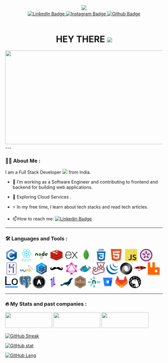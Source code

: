 <div id="header" align="center">
  <img src="https://media.giphy.com/media/M9gbBd9nbDrOTu1Mqx/giphy.gif" width="100"/>
 
  <div id="badges">
  <a href="https://www.linkedin.com/in/manish-ranjan-behera/">
    <img src="https://img.shields.io/badge/LinkedIn-blue?style=for-the-badge&logo=linkedin&logoColor=white" alt="LinkedIn Badge"/>
  </a>
  <a href="your-youtube-URL">
    <img src="https://img.shields.io/badge/Instagram-red?style=for-the-badge&logo=instagram&logoColor=white" alt="Instagram Badge"/>
  </a>
  <a href="your-twitter-URL">
    <img src="https://img.shields.io/badge/Github-black?style=for-the-badge&logo=github&logoColor=white" alt="Github Badge"/>
  </a>
 </div>

  <img src="https://komarev.com/ghpvc/?username=your-github-ManishRB21&style=flat-square&color=blue" alt=""/>

  <h1>
  HEY THERE
  <img src="https://media.giphy.com/media/hvRJCLFzcasrR4ia7z/giphy.gif" width="30px"/>
</h1>

<div align="center">
  <img src="https://media.giphy.com/media/dWesBcTLavkZuG35MI/giphy.gif" width="600" height="300"/>
</div>

</div>
---

### :man_technologist: About Me :
I am a Full Stack Developer <img src="https://media.giphy.com/media/WUlplcMpOCEmTGBtBW/giphy.gif" width="30"> from India.
- :telescope: I’m working as a Software Engineer and contributing to frontend and backend for building web applications.

- :seedling: Exploring Cloud Services .

- :zap: In my free time, I learn about tech stacks and read tech articles.

- :mailbox:How to reach me: [![Linkedin Badge](https://img.shields.io/badge/-Manish-blue?style=flat&logo=Linkedin&logoColor=white)](https://www.linkedin.com/in/manish-ranjan-behera/)
---

### :hammer_and_wrench: Languages and Tools :
<div>
  <img src="https://github.com/devicons/devicon/blob/master/icons/c/c-original.svg" width="40" height="40"/>&nbsp;
  <img src="https://github.com/devicons/devicon/blob/master/icons/react/react-original-wordmark.svg" title="React" alt="React" width="40" height="40"/>&nbsp;
  <img src="https://github.com/devicons/devicon/blob/master/icons/nodejs/nodejs-original-wordmark.svg" title="NodeJS" alt="NodeJS" width="40" height="40"/>&nbsp;
  <img src="https://github.com/devicons/devicon/blob/master/icons/redis/redis-original.svg" width="40" height="40"/>&nbsp;
  <img src="https://github.com/devicons/devicon/blob/master/icons/express/express-original.svg" width="40" height="40"/>&nbsp;
  <img src="https://github.com/devicons/devicon/blob/master/icons/mongodb/mongodb-original.svg" width="40" height="40"/>&nbsp;
  <img src="https://github.com/devicons/devicon/blob/master/icons/css3/css3-plain-wordmark.svg"  title="CSS3" alt="CSS" width="40" height="40"/>&nbsp;
  <img src="https://github.com/devicons/devicon/blob/master/icons/html5/html5-original.svg" title="HTML5" alt="HTML" width="40" height="40"/>&nbsp;
  <img src="https://github.com/devicons/devicon/blob/master/icons/javascript/javascript-original.svg" title="JavaScript" alt="JavaScript" width="40" height="40"/>&nbsp;
  <img src="https://github.com/devicons/devicon/blob/master/icons/jasmine/jasmine-original.svg" width="40" height="40"/>&nbsp;
  <img src="https://github.com/devicons/devicon/blob/master/icons/heroku/heroku-original.svg" width="40" height="40"/>&nbsp;
  <img src="https://github.com/devicons/devicon/blob/master/icons/mysql/mysql-original-wordmark.svg" title="MySQL"  alt="MySQL" width="40" height="40"/>&nbsp;
  <img src="https://github.com/devicons/devicon/blob/master/icons/sequelize/sequelize-original.svg" width="40" height="40"/>&nbsp;
  <img src="https://github.com/devicons/devicon/blob/master/icons/handlebars/handlebars-original.svg" width="40" height="40"/>&nbsp;
  <img src="https://github.com/devicons/devicon/blob/master/icons/graphql/graphql-plain.svg" width="40" height="40"/>
  <img src="https://github.com/devicons/devicon/blob/master/icons/docker/docker-original.svg" width="40" height="40"/>

  <img src="https://github.com/devicons/devicon/blob/master/icons/jest/jest-plain.svg" width="40" height="40"/>
  <img src="https://github.com/devicons/devicon/blob/master/icons/jquery/jquery-original.svg" width="40" height="40"/>
  <img src="https://github.com/devicons/devicon/blob/master/icons/json/json-original.svg" width="40" height="40"/>
  <img src="https://github.com/devicons/devicon/blob/master/icons/mongoose/mongoose-original.svg" width="40" height="40"/>
  <img src="https://github.com/devicons/devicon/blob/master/icons/rabbitmq/rabbitmq-original.svg" width="40" height="40"/>
  <img src="https://github.com/devicons/devicon/blob/master/icons/lodash/lodash-original.svg" width="40" height="40"/>
  <img src="https://github.com/devicons/devicon/blob/master/icons/postgresql/postgresql-original.svg" width="40" height="40"/>
  <img src="https://github.com/devicons/devicon/blob/master/icons/oauth/oauth-original.svg" width="40" height="40"/>
  <img src="https://github.com/devicons/devicon/blob/master/icons/axios/axios-plain.svg" width="40" height="40"/>
  <img src="https://github.com/devicons/devicon/blob/master/icons/mariadb/mariadb-original.svg" width="40" height="40"/>
  <img src="https://github.com/devicons/devicon/blob/master/icons/mocha/mocha-original.svg" width="40" height="40"/>
  <img src="https://github.com/devicons/devicon/blob/master/icons/netlify/netlify-original.svg" width="40" height="40"/>
  <img src="https://github.com/devicons/devicon/blob/master/icons/bitbucket/bitbucket-original.svg" width="40" height="40"/>
  <img src="https://github.com/devicons/devicon/blob/master/icons/gitlab/gitlab-original.svg" width="40" height="40"/>
  <img src="https://github.com/devicons/devicon/blob/master/icons/denojs/denojs-original.svg" width="40" height="40"/>
</div>

---

### :fire: My Stats and past companies :
<div>
<img src="https://celebaltech.com/_next/image?url=%2F_next%2Fstatic%2Fmedia%2Fcelebal-logo.4c6b3a75.png&w=3840&q=75" width="150" height="50"/>
<img src="https://flipshope.com/_next/image?url=%2Fstatic%2Fimg%2Flogo.png&w=1920&q=75" width="150" height="50"/>
<img src="https://www.lgsoftindia.com/images/logo.png" width="150" height="50"/>
</div>

<a href="https://git.io/streak-stats"><img src="https://github-readme-streak-stats.herokuapp.com?user=ManishRB21&theme=dark&border_radius=3.5" alt="GitHub Streak" /></a>

<a href="https://github.com/anuraghazra/github-readme-stats"><img src="https://github-readme-stats.vercel.app/api?username=ManishRB21" alt="GitHub stat" /></a>

<a href="https://github.com/anuraghazra/github-readme-stats"><img src="https://github-readme-stats.vercel.app/api/top-langs/?username=ManishRB21" alt="GitHub Lang" /></a>

